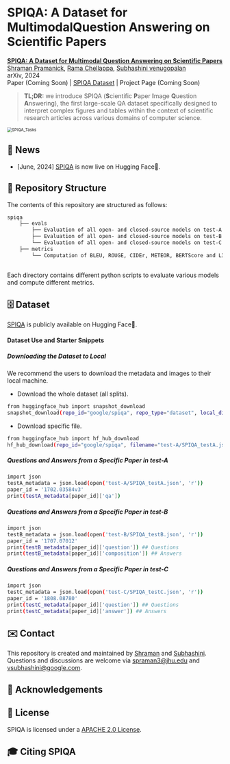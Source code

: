 # SPIQA: A Dataset for MultimodalQuestion Answering on Scientific Papers

[**SPIQA: A Dataset for Multimodal Question Answering on Scientific Papers**]()    
[Shraman Pramanick](https://shramanpramanick.github.io/), [Rama Chellappa](https://engineering.jhu.edu/faculty/rama-chellappa/), [Subhashini venugopalan](https://vsubhashini.github.io/)                
arXiv, 2024               
Paper (Coming Soon) | [SPIQA Dataset](https://huggingface.co/datasets/google/spiqa/tree/main/test-C) | Project Page (Coming Soon)

> **TL;DR:** we introduce SPIQA (**S**cientific **P**aper **I**mage **Q**uestion **A**nswering), the first large-scale QA dataset specifically designed to interpret complex figures and tables within the context of scientific research articles across various domains of computer science.

<img src="SPIQA_Tasks.png" alt="SPIQA_Tasks" style="zoom:67%;" />

## 📢 News

- [June, 2024] [SPIQA](https://huggingface.co/datasets/google/spiqa/tree/main/test-C) is now live on Hugging Face🤗.

## 📁 Repository Structure

The contents of this repository are structured as follows:

```bash
spiqa
    ├── evals
        ├── Evaluation of all open- and closed-source models on test-A
        ├── Evaluation of all open- and closed-source models on test-B 
        └── Evaluation of all open- and closed-source models on test-C
    ├── metrics
        └── Computation of BLEU, ROUGE, CIDEr, METEOR, BERTScore and L3Score
    
```
Each directory contains different python scripts to evaluate various models and compute different metrics.

## 🗄️ Dataset

[SPIQA](https://huggingface.co/datasets/google/spiqa/tree/main/test-C) is publicly available on Hugging Face🤗.

#### Dataset Use and Starter Snippets

##### Downloading the Dataset to Local

We recommend the users to download the metadata and images to their local machine. 

- Download the whole dataset (all splits).
```bash
from huggingface_hub import snapshot_download
snapshot_download(repo_id="google/spiqa", repo_type="dataset", local_dir='.') ### Mention the local directory path
```

- Download specific file.
```bash
from huggingface_hub import hf_hub_download
hf_hub_download(repo_id="google/spiqa", filename="test-A/SPIQA_testA.json", repo_type="dataset", local_dir='.') ### Mention the local directory path
```

##### Questions and Answers from a Specific Paper in test-A
```bash
import json
testA_metadata = json.load(open('test-A/SPIQA_testA.json', 'r'))
paper_id = '1702.03584v3'
print(testA_metadata[paper_id]['qa'])
```

##### Questions and Answers from a Specific Paper in test-B
```bash
import json
testB_metadata = json.load(open('test-B/SPIQA_testB.json', 'r'))
paper_id = '1707.07012'
print(testB_metadata[paper_id]['question']) ## Questions
print(testB_metadata[paper_id]['composition']) ## Answers
```

##### Questions and Answers from a Specific Paper in test-C
```bash
import json
testC_metadata = json.load(open('test-C/SPIQA_testC.json', 'r'))
paper_id = '1808.08780'
print(testC_metadata[paper_id]['question']) ## Questions
print(testC_metadata[paper_id]['answer']) ## Answers
```

## ✉️ Contact
This repository is created and maintained by [Shraman](https://shramanpramanick.github.io/) and [Subhashini](https://vsubhashini.github.io/). Questions and discussions are welcome via spraman3@jhu.edu and vsubhashini@google.com.

## 🙏 Acknowledgements


## 📄 License

SPIQA is licensed under a [APACHE 2.0 License](./LICENSE).

## 🎓 Citing SPIQA

```
```
